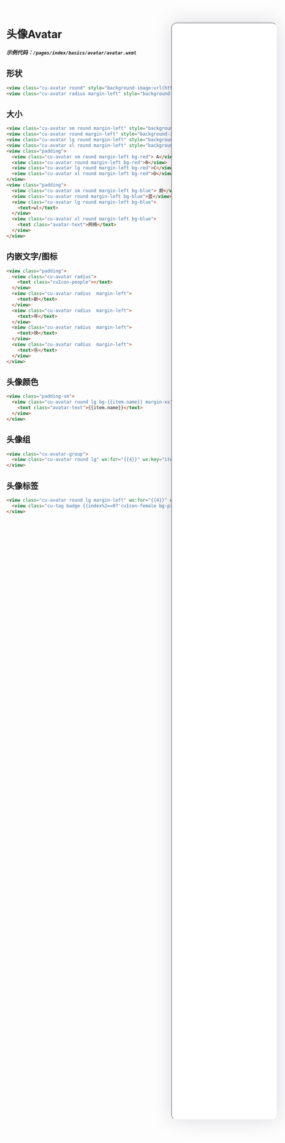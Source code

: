 <!--
 * @Descripttion: 
 * @version: V1.0
 * @Author: Xiaokang Lei
 * @email: lxk201808@163.com
 * @Date: 2022-12-02 16:56:21
 * @LastEditors: Xiaokang Lei
 * @LastEditTime: 2022-12-30 14:39:21
-->

<div class="minipre" style="width:18%; min-width:275px; height:90%; float:right; position:fixed; right:2.5%;top:2%;z-index:99;">
  <iframe src="./h5/index.html#/pages/index/basics/avatar/avatar" width="100%" height="80%" style="border-radius:15px; box-shadow:0 0 50px 0px rgb(30 0 60 / 15%);"></iframe>
</div>

# 头像Avatar

***示例代码：`/pages/index/basics/avatar/avatar.wxml`***

## 形状

```html
<view class="cu-avatar round" style="background-image:url(https://ossweb-img.qq.com/images/lol/web201310/skin/big10001.jpg);"></view>
<view class="cu-avatar radius margin-left" style="background-image:url(https://ossweb-img.qq.com/images/lol/web201310/skin/big81005.jpg);"></view>
```

## 大小

```html
<view class="cu-avatar sm round margin-left" style="background-image:url(https://ossweb-img.qq.com/images/lol/web201310/skin/big10001.jpg);"></view>
<view class="cu-avatar round margin-left" style="background-image:url(https://ossweb-img.qq.com/images/lol/web201310/skin/big81005.jpg);"></view>
<view class="cu-avatar lg round margin-left" style="background-image:url(https://ossweb-img.qq.com/images/lol/web201310/skin/big25002.jpg);"></view>
<view class="cu-avatar xl round margin-left" style="background-image:url(https://ossweb-img.qq.com/images/lol/web201310/skin/big99008.jpg);"></view>
<view class="padding">
  <view class="cu-avatar sm round margin-left bg-red"> A</view>
  <view class="cu-avatar round margin-left bg-red">B</view>
  <view class="cu-avatar lg round margin-left bg-red">C</view>
  <view class="cu-avatar xl round margin-left bg-red">D</view>
</view>
<view class="padding">
  <view class="cu-avatar sm round margin-left bg-blue"> 蔚</view>
  <view class="cu-avatar round margin-left bg-blue">蓝</view>
  <view class="cu-avatar lg round margin-left bg-blue">
    <text>wl</text>
  </view>
  <view class="cu-avatar xl round margin-left bg-blue">
    <text class="avatar-text">网络</text>
  </view>
</view>
```

## 内嵌文字/图标

```html
<view class="padding">
  <view class="cu-avatar radius">
    <text class="cuIcon-people"></text>
  </view>
  <view class="cu-avatar radius  margin-left">
    <text>新</text>
  </view>
  <view class="cu-avatar radius  margin-left">
    <text>年</text>
  </view>
  <view class="cu-avatar radius  margin-left">
    <text>快</text>
  </view>
  <view class="cu-avatar radius  margin-left">
    <text>乐</text>
  </view>
</view>
```

## 头像颜色

```html
<view class="padding-sm">
  <view class="cu-avatar round lg bg-{{item.name}} margin-xs" wx:for="{{ColorList}}" wx:key="item">
    <text class="avatar-text">{{item.name}}</text>
  </view>
</view>
```

## 头像组

```html
<view class="cu-avatar-group">
  <view class="cu-avatar round lg" wx:for="{{4}}" wx:key="item" style="background-image:url(https://ossweb-img.qq.com/images/lol/web201310/skin/big1000{{index+1}}.jpg);"></view>
</view>
```

## 头像标签

```html
<view class="cu-avatar round lg margin-left" wx:for="{{4}}" wx:key="item" style="background-image:url(https://ossweb-img.qq.com/images/lol/web201310/skin/big1000{{index+1}}.jpg);">
  <view class="cu-tag badge {{index%2==0?'cuIcon-female bg-pink':'cuIcon-male bg-blue'}}"></view>
</view>
```
